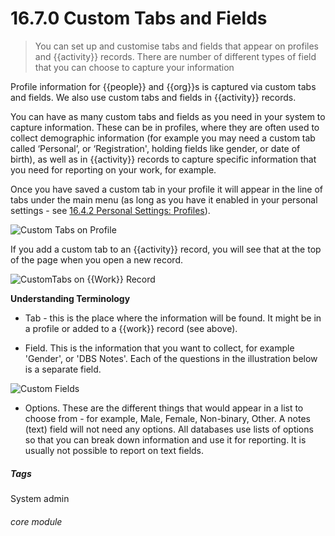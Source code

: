 # 16.7.0 Custom Tabs and Fields

> You can set up and customise tabs and fields that appear on profiles and {{activity}} records. There are number of different types of field that you can choose to capture your information



Profile information for {{people}} and {{org}}s is captured via custom tabs and fields. We also use custom tabs and fields in {{activity}} records.

You can have as many custom tabs and fields as you need in your system to capture information. These can be in profiles, where they are often used to collect demographic information (for example you may need a custom tab called ‘Personal’, or ‘Registration', holding fields like gender, or date of birth), as well as in {{activity}} records to capture specific information that you need for reporting on your work, for example. 

Once you have saved a custom tab in your profile it will appear in the line of tabs under the main menu (as long as you have it enabled in your personal settings - see [16.4.2 Personal Settings: Profiles](/help/index/p/16.4.2)).

![Custom Tabs on Profile](16.7.0a.png)

If you add a custom tab to an {{activity}} record, you will see that at the top of the page when you open a new record.

![CustomTabs on {{Work}} Record](16.7.0b.png)

**Understanding Terminology**

- Tab - this is the place where the information will be found. It might be in a profile or added to a {{work}} record (see above).

- Field. This is the information that you want to collect, for example 'Gender', or 'DBS Notes'. Each of the questions in the illustration below is a separate field.

![Custom Fields](16.7.0c.png)

- Options. These are the different things that would appear in a list to choose from  - for example, Male, Female, Non-binary, Other. A notes (text) field will not need any options. All databases use lists of options so that you can break down information and use it for reporting. It is usually not possible to report on text fields. 


##### Tags
System admin

###### core module



